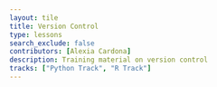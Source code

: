 ```yaml
---
layout: tile
title: Version Control
type: lessons
search_exclude: false
contributors: [Alexia Cardona]
description: Training material on version control
tracks: ["Python Track", "R Track"]
---
```

